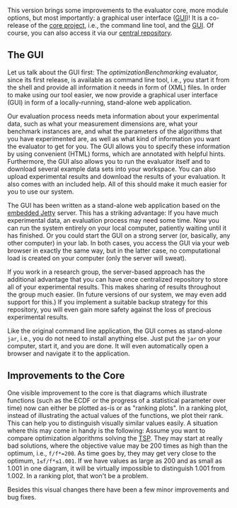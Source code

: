 This version brings some improvements to the evaluator core, more module options, but most importantly: a graphical user interface ([GUI](https://github.com/optimizationBenchmarking/optimizationBenchmarkingGui/tree/v0.8.4))! It is a co-release of the [core project](https://github.com/optimizationBenchmarking/optimizationBenchmarking/releases/tag/v0.8.4), i.e., the command line tool, and the [GUI](https://github.com/optimizationBenchmarking/optimizationBenchmarkingGui/releases/tag/v0.8.4). Of course, you can also access it via our [central repository](http://optimizationbenchmarking.github.io/optimizationBenchmarking/repo/optimizationBenchmarking/org/optimizationBenchmarking/0.8.4/index.html).

## The GUI

Let us talk about the GUI first: The *optimizationBenchmarking* evaluator, since its first release, is available as command line tool, i.e., you start it from the shell and provide all information it needs in form of (XML) files. In order to make using our tool easier, we now provide a graphical user interface (GUI) in form of a locally-running, stand-alone web application.

Our evaluation process needs meta information about your experimental data, such as what your measurement dimensions are, what your benchmark instances are, and what the parameters of the algorithms that you have experimented are, as well as what kind of information you want the evaluator to get for you. The GUI allows you to specify these information by using convenient (HTML) forms, which are annotated with helpful hints. Furthermore, the GUI also allows you to run the evaluator itself and to download several example data sets into your workspace. You can also upload experimental results and download the results of your evaluation. It also comes with an included help. All of this should make it much easier for you to use our system.

The GUI has been written as a stand-alone web application based on the [embedded Jetty](http://www.eclipse.org/jetty/) server. This has a striking advantage: If you have much experimental data, an evaluation process may need some time. Now you can run the system entirely on your local computer, patiently waiting until it has finished. Or you could start the GUI on a strong server (or, basically, any other computer) in your lab. In both cases, you access the GUI via your web browser in exactly the same way, but in the latter case, no computational load is created on your computer (only the server will sweat).

If you work in a research group, the server-based approach has the additional advantage that you can have once centralized repository to store all of your experimental results. This makes sharing of results throughout the group much easier. (In future versions of our system, we may even add support for this.) If you implement a suitable backup strategy for this repository, you will even gain more safety against the loss of precious experimental results.

Like the original command line application, the GUI comes as stand-alone `jar`, i.e., you do not need to install anything else. Just put the `jar` on your computer, start it, and you are done. It will even automatically open a browser and navigate it to the application. 

## Improvements to the Core

One visible improvement to the core is that diagrams which illustrate functions (such as the ECDF or the progress of a statistical parameter over time) now can either be plotted as-is
or as "ranking plots". In a ranking plot, instead of illustrating the actual values of the functions, we plot their rank. This can help you to distinguish visually similar values easily. A situation where this may come in handy is the following: Assume you want to compare optimization algorithms solving the [TSP](https://en.wikipedia.org/wiki/Travelling_salesman_problem). They may start at really bad solutions, where the objective value may be 200 times as high than the optimum, i.e., <code>f/f*=200</code>. As time goes by, they may get very close to the optimum, <code>1&#x2264;f/f*&#x2264;1.001</code>. If we have values as large as 200 and as small as 1.001 in one diagram, it will be virtually impossible to distinguish 1.001 from 1.002. In a ranking plot, that won't be a problem.

Besides this visual changes there have been a few minor improvements and bug fixes.